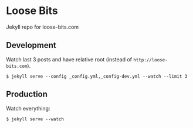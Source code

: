 Loose Bits
==========

Jekyll repo for loose-bits.com

## Development

Watch last 3 posts and have relative root (instead of `http://loose-bits.com`).

```
$ jekyll serve --config _config.yml,_config-dev.yml --watch --limit 3
```

## Production

Watch everything:

```
$ jekyll serve --watch
```
